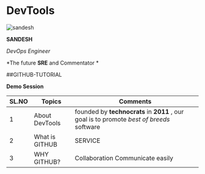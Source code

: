 # DevTools

![sandesh](https://user-images.githubusercontent.com/52904597/63432003-d0677100-c43d-11e9-85e5-9172d8578ba5.png)

**SANDESH**

*DevOps Engineer*

*The future **SRE** and Commentator *


##GITHUB-TUTORIAL

**Demo Session**

| SL.NO | Topics | Comments |
| --- | --- | --- |
| 1 | About DevTools | founded by **technocrats** in **2011** , our goal is to promote *best of breeds* software |  
| 2 | What is GITHUB | SERVICE |
| 3 | WHY GITHUB? | Collaboration Communicate easily |

